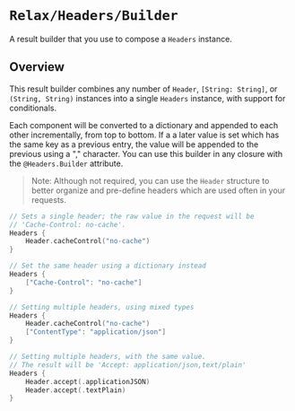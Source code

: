 # ``Relax/Headers/Builder``

A result builder that you use to compose a ``Headers`` instance.

## Overview

This result builder combines any number of ``Header``, `[String: String]`, or `(String, String)` instances into a
single ``Headers`` instance, with support for conditionals.

Each component will be converted to a dictionary and appended to each other incrementally, from top to bottom. If a
a later value is set which has the same key as a previous entry, the value will be appended to the previous using a ","
character. You can use this builder in any closure with the `@Headers.Builder` attribute.

> Note: Although not required, you can use the ``Header`` structure to better organize and pre-define headers which are
used often in your requests.

```swift
// Sets a single header; the raw value in the request will be
// 'Cache-Control: no-cache'.
Headers {
    Header.cacheControl("no-cache")
}

// Set the same header using a dictionary instead
Headers {
    ["Cache-Control": "no-cache"]
}

// Setting multiple headers, using mixed types
Headers {
    Header.cacheControl("no-cache")
    ["ContentType": "application/json"]
}

// Setting multiple headers, with the same value.
// The result will be 'Accept: application/json,text/plain'
Headers {
    Header.accept(.applicationJSON)
    Header.accept(.textPlain)
}
```
